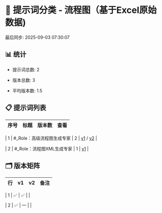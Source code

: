 # 📂 提示词分类 - 流程图（基于Excel原始数据)

最后同步: 2025-09-03 07:30:07


## 📊 统计

- 提示词总数: 2

- 版本总数: 3  

- 平均版本数: 1.5


## 📋 提示词列表


| 序号 | 标题 | 版本数 | 查看 |
|------|------|--------|------|

| 1 | #_Role：高级流程图生成专家 | 2 | [v1](./(1,1)_#_Role：高级流程图生成专家.md) / [v2](./(1,2)_#_Role：高级流程图生成专家.md) |

| 2 | #_Role：流程图XML生成专家 | 1 | [v1](./(2,1)_#_Role：流程图XML生成专家.md) |


## 🗂️ 版本矩阵


| 行 | v1 | v2 | 备注 |
|---|---|---|---|

| 1 | ✅ | ✅ |  |

| 2 | ✅ | — |  |
